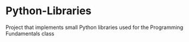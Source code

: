 # Python-Libraries
Project that implements small Python libraries used for the Programming Fundamentals class
